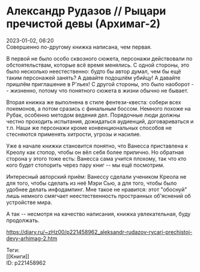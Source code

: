 Александр Рудазов // Рыцари пречистой девы (Архимаг-2)
=======================================================

   
 2023-01-02, 06:20   
  Совершенно по-другому книжка написана, чем первая.   
   
 В первой не было особо сквозного сюжета, персонажи действовали по обстоятельствам, которые всё время менялись. С одной стороны, это было несколько неестественно: будто бы автор думал, чем бы ещё таким персонажей занять? А давайте подошлём убийцу! А давайте пришлём приглашение в Р'льех! С другой стороны, это было наоборот -- жизненно, потому что понятного сюжета в жизни обычно не бывает.   
   
 Вторая книжка же выполнена в стиле фентези-квеста: собери всех покемонов, а потом сразись с финальным боссом. Немного похоже на Рубак, особенно методом ведения дел. Порядочные люди должны честно проходить испытания, дожидаться аудиенций, договариваться и т.п. Наши же персонажи кроме конвенциональных способов не стесняются применять хитрости, угрозы и насилие.   
   
 Уже в начале книжки становится понятно, что Ванесса приставлена к Креолу как стопор, чтобы он вёл себя более прилично. Но обратная сторона у этого тоже есть: Ванесса сама учится плохому, так что кто кого будет стопорить через пару книг -- мы ещё посмотрим.   
   
 Интересный авторский приём: Ванессу сделали учеником Креола не для того, чтобы сделать из неё Мэри Сью, а для того, чтобы было удобнее делать инфодампинг. Мне такое не нравится: этот "обоснуй" лишь немного смягчает неестественность пространных об'яснений об устройстве мира.   
   
 А так -- несмотря на качество написания, книжка увлекательная, буду продолжать.   
    
 <https://diary.ru/~zHz00/p221458962_aleksandr-rudazov-rycari-prechistoj-devy-arhimag-2.htm>   
   
 Теги:   
 [[Книги]]   
 ID: p221458962